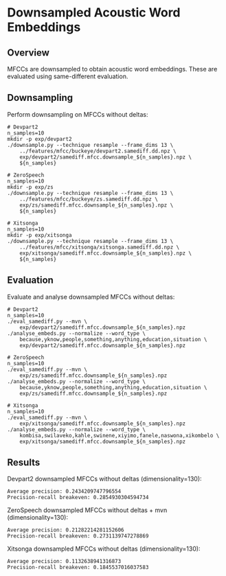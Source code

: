 Downsampled Acoustic Word Embeddings
====================================


Overview
--------
MFCCs are downsampled to obtain acoustic word embeddings. These are evaluated
using same-different evaluation.


Downsampling
------------
Perform downsampling on MFCCs without deltas:

    # Devpart2
    n_samples=10
    mkdir -p exp/devpart2
    ./downsample.py --technique resample --frame_dims 13 \
        ../features/mfcc/buckeye/devpart2.samediff.dd.npz \
        exp/devpart2/samediff.mfcc.downsample_${n_samples}.npz \
        ${n_samples}

    # ZeroSpeech
    n_samples=10
    mkdir -p exp/zs
    ./downsample.py --technique resample --frame_dims 13 \
        ../features/mfcc/buckeye/zs.samediff.dd.npz \
        exp/zs/samediff.mfcc.downsample_${n_samples}.npz \
        ${n_samples}

    # Xitsonga
    n_samples=10
    mkdir -p exp/xitsonga
    ./downsample.py --technique resample --frame_dims 13 \
        ../features/mfcc/xitsonga/xitsonga.samediff.dd.npz \
        exp/xitsonga/samediff.mfcc.downsample_${n_samples}.npz \
        ${n_samples}


Evaluation
----------
Evaluate and analyse downsampled MFCCs without deltas:

    # Devpart2
    n_samples=10
    ./eval_samediff.py --mvn \
        exp/devpart2/samediff.mfcc.downsample_${n_samples}.npz
    ./analyse_embeds.py --normalize --word_type \
        because,yknow,people,something,anything,education,situation \
        exp/devpart2/samediff.mfcc.downsample_${n_samples}.npz

    # ZeroSpeech
    n_samples=10
    ./eval_samediff.py --mvn \
        exp/zs/samediff.mfcc.downsample_${n_samples}.npz
    ./analyse_embeds.py --normalize --word_type \
        because,yknow,people,something,anything,education,situation \
        exp/zs/samediff.mfcc.downsample_${n_samples}.npz

    # Xitsonga
    n_samples=10
    ./eval_samediff.py --mvn \
        exp/xitsonga/samediff.mfcc.downsample_${n_samples}.npz
    ./analyse_embeds.py --normalize --word_type \
        kombisa,swilaveko,kahle,swinene,xiyimo,fanele,naswona,xikombelo \
        exp/xitsonga/samediff.mfcc.downsample_${n_samples}.npz


Results
-------
Devpart2 downsampled MFCCs without deltas (dimensionality=130):
    
    Average precision: 0.2434209747796554
    Precision-recall breakeven: 0.2854930304594734

ZeroSpeech downsampled MFCCs without deltas + mvn (dimensionality=130):

    Average precision: 0.21282214281152606
    Precision-recall breakeven: 0.2731139747278869

Xitsonga downsampled MFCCs without deltas (dimensionality=130):

    Average precision: 0.1132638941316873
    Precision-recall breakeven: 0.1845537016037583
